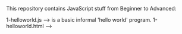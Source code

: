 This repository contains JavaScript stuff from Beginner to Advanced:

  1-helloworld.js --> is a basic informal 'hello world' program.
  1-helloworld.html -->
